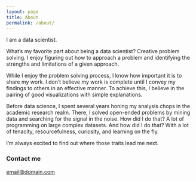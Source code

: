 ```yaml
---
layout: page
title: About
permalink: /about/
---
```


I am a data scientist.

What’s my favorite part about being a data scientist?
Creative problem solving. I enjoy figuring out how to approach a problem and identifying the strengths and limitations of a given approach.

While I enjoy the problem solving process, I know how important it is to share my work. I don’t believe my work is complete until I convey my findings to others in an effective manner. To achieve this, I believe in the pairing of good visualizations with simple explanations. 

Before data science, I spent several years honing my analysis chops in the academic research realm. There, I solved open-ended problems by mining data and searching for the signal in the noise. How did I do that? A lot of programming on large complex datasets. And how did I do that? With a lot of tenacity, resourcefulness, curiosity, and learning on the fly. 

I’m always excited to find out where those traits lead me next.


### Contact me

[email@domain.com](mailto:email@domain.com)
